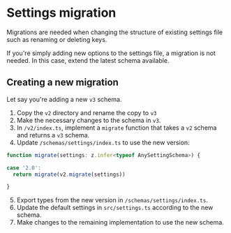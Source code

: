 # Settings migration

Migrations are needed when changing the structure of existing settings file such as renaming or deleting keys.

If you're simply adding new options to the settings file, a migration is not needed. In this case, extend the latest schema available.

## Creating a new migration

Let say you're adding a new `v3` schema.

1. Copy the `v2` directory and rename the copy to `v3`
2. Make the necessary changes to the schema in `v3`.
3. In `/v2/index.ts`, implement a `migrate` function that takes a `v2` schema and returns a `v3` schema.
4. Update `/schemas/settings/index.ts` to use the new version:

```ts
function migrate(settings: z.infer<typeof AnySettingSchema>) {

case '2.0':
  return migrate(v2.migrate(settings))

}
```

5. Export types from the new version in `/schemas/settings/index.ts`.
6. Update the default settings in `src/settings.ts` according to the new schema.
7. Make changes to the remaining implementation to use the new schema.
